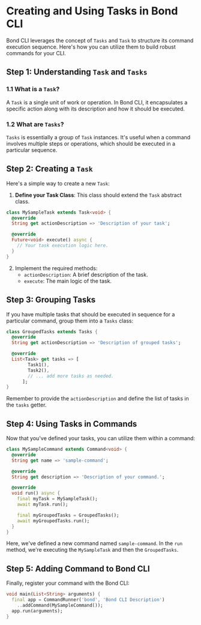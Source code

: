 # Creating and Using Tasks in Bond CLI

Bond CLI leverages the concept of `Tasks` and `Task` to structure its command execution sequence. Here's how you can utilize them to build robust commands for your CLI.

## Step 1: Understanding `Task` and `Tasks`

### 1.1 What is a `Task`?
A `Task` is a single unit of work or operation. In Bond CLI, it encapsulates a specific action along with its description and how it should be executed.

### 1.2 What are `Tasks`?
`Tasks` is essentially a group of `Task` instances. It's useful when a command involves multiple steps or operations, which should be executed in a particular sequence.

## Step 2: Creating a `Task`

Here's a simple way to create a new `Task`:

1. **Define your Task Class**: 
   This class should extend the `Task` abstract class.

```dart
class MySampleTask extends Task<void> {
  @override
  String get actionDescription => 'Description of your task';

  @override
  Future<void> execute() async {
    // Your task execution logic here.
  }
}
```

2. Implement the required methods:
   - `actionDescription`: A brief description of the task.
   - `execute`: The main logic of the task.

## Step 3: Grouping Tasks

If you have multiple tasks that should be executed in sequence for a particular command, group them into a `Tasks` class:

```dart
class GroupedTasks extends Tasks {
  @override
  String get actionDescription => 'Description of grouped tasks';

  @override
  List<Task> get tasks => [
        Task1(),
        Task2(),
        // ... add more tasks as needed.
      ];
}
```

Remember to provide the `actionDescription` and define the list of tasks in the `tasks` getter.

## Step 4: Using Tasks in Commands

Now that you've defined your tasks, you can utilize them within a command:

```dart
class MySampleCommand extends Command<void> {
  @override
  String get name => 'sample-command';

  @override
  String get description => 'Description of your command.';

  @override
  void run() async {
    final myTask = MySampleTask();
    await myTask.run();

    final myGroupedTasks = GroupedTasks();
    await myGroupedTasks.run();
  }
}
```

Here, we've defined a new command named `sample-command`. In the `run` method, we're executing the `MySampleTask` and then the `GroupedTasks`.

## Step 5: Adding Command to Bond CLI

Finally, register your command with the Bond CLI:

```dart
void main(List<String> arguments) {
  final app = CommandRunner('bond', 'Bond CLI Description')
    ..addCommand(MySampleCommand());
  app.run(arguments);
}
```
